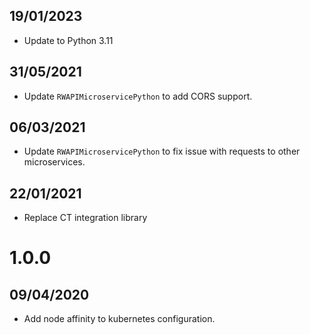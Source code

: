 ## 19/01/2023

- Update to Python 3.11

## 31/05/2021

- Update `RWAPIMicroservicePython` to add CORS support.

## 06/03/2021

- Update `RWAPIMicroservicePython` to fix issue with requests to other microservices.

## 22/01/2021

- Replace CT integration library

# 1.0.0

## 09/04/2020

- Add node affinity to kubernetes configuration.
